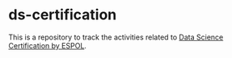 # ds-certification
This is a repository to track the activities related to [Data Science Certification by ESPOL](https://bootcamps.espol.edu.ec/data-science/).
